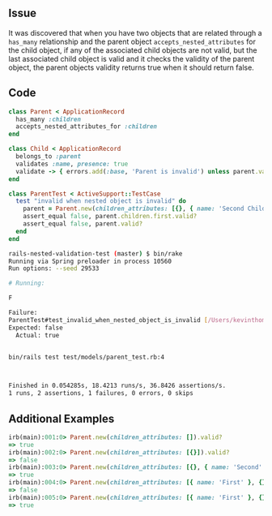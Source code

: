 ## Issue

It was discovered that when you have two objects that are related through a
`has_many` relationship and the parent object `accepts_nested_attributes` for
the child object, if any of the associated child objects are not valid, but the
last associated child object is valid and it checks the validity of the parent
object, the parent objects validity returns true when it should return false.

## Code

```ruby
class Parent < ApplicationRecord
  has_many :children
  accepts_nested_attributes_for :children
end
```

```ruby
class Child < ApplicationRecord
  belongs_to :parent
  validates :name, presence: true
  validate -> { errors.add(:base, 'Parent is invalid') unless parent.valid? }
end
```

```ruby
class ParentTest < ActiveSupport::TestCase
  test "invalid when nested object is invalid" do
    parent = Parent.new(children_attributes: [{}, { name: 'Second Child'}])
    assert_equal false, parent.children.first.valid?
    assert_equal false, parent.valid?
  end
end
```

```sh
rails-nested-validation-test (master) $ bin/rake
Running via Spring preloader in process 10560
Run options: --seed 29533

# Running:

F

Failure:
ParentTest#test_invalid_when_nested_object_is_invalid [/Users/kevinthompson/Code/rails-nested-validation-test/test/models/parent_test.rb:7]:
Expected: false
  Actual: true


bin/rails test test/models/parent_test.rb:4



Finished in 0.054285s, 18.4213 runs/s, 36.8426 assertions/s.
1 runs, 2 assertions, 1 failures, 0 errors, 0 skips
```

## Additional Examples

```ruby
irb(main):001:0> Parent.new(children_attributes: []).valid?
=> true
irb(main):002:0> Parent.new(children_attributes: [{}]).valid?
=> false
irb(main):003:0> Parent.new(children_attributes: [{}, { name: 'Second' }]).valid?
=> true
irb(main):004:0> Parent.new(children_attributes: [{ name: 'First' }, {}]).valid?
=> false
irb(main):005:0> Parent.new(children_attributes: [{ name: 'First' }, {}, { name: 'Third' }]).valid?
=> true
```